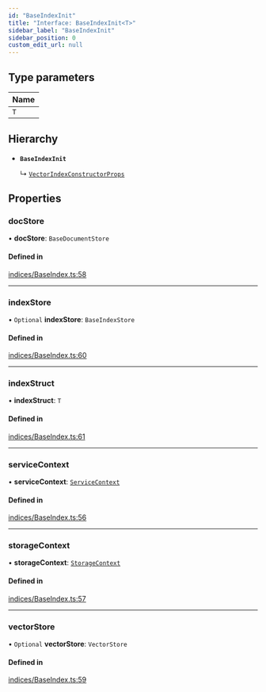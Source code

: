 ```yaml
---
id: "BaseIndexInit"
title: "Interface: BaseIndexInit<T>"
sidebar_label: "BaseIndexInit"
sidebar_position: 0
custom_edit_url: null
---
```


## Type parameters

| Name |
| :------ |
| `T` |

## Hierarchy

- **`BaseIndexInit`**

  ↳ [`VectorIndexConstructorProps`](VectorIndexConstructorProps.md)

## Properties

### docStore

• **docStore**: `BaseDocumentStore`

#### Defined in

[indices/BaseIndex.ts:58](https://github.com/run-llama/LlamaIndexTS/blob/f264211/packages/core/src/indices/BaseIndex.ts#L58)

___

### indexStore

• `Optional` **indexStore**: `BaseIndexStore`

#### Defined in

[indices/BaseIndex.ts:60](https://github.com/run-llama/LlamaIndexTS/blob/f264211/packages/core/src/indices/BaseIndex.ts#L60)

___

### indexStruct

• **indexStruct**: `T`

#### Defined in

[indices/BaseIndex.ts:61](https://github.com/run-llama/LlamaIndexTS/blob/f264211/packages/core/src/indices/BaseIndex.ts#L61)

___

### serviceContext

• **serviceContext**: [`ServiceContext`](ServiceContext.md)

#### Defined in

[indices/BaseIndex.ts:56](https://github.com/run-llama/LlamaIndexTS/blob/f264211/packages/core/src/indices/BaseIndex.ts#L56)

___

### storageContext

• **storageContext**: [`StorageContext`](StorageContext.md)

#### Defined in

[indices/BaseIndex.ts:57](https://github.com/run-llama/LlamaIndexTS/blob/f264211/packages/core/src/indices/BaseIndex.ts#L57)

___

### vectorStore

• `Optional` **vectorStore**: `VectorStore`

#### Defined in

[indices/BaseIndex.ts:59](https://github.com/run-llama/LlamaIndexTS/blob/f264211/packages/core/src/indices/BaseIndex.ts#L59)
